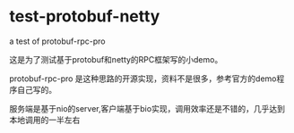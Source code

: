 test-protobuf-netty
===================

a test of protobuf-rpc-pro

这是为了测试基于protobuf和netty的RPC框架写的小demo。

protobuf-rpc-pro 是这种思路的开源实现，资料不是很多，参考官方的demo程序自己写的。

服务端是基于nio的server,客户端基于bio实现，调用效率还是不错的，几乎达到本地调用的一半左右
